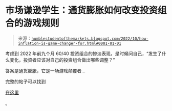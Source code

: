 <!--yml

分类：未分类

日期：2024-05-18 01:37:40

-->

# 市场谦逊学生：通货膨胀如何改变投资组合的游戏规则

> 来源：[`humblestudentofthemarkets.blogspot.com/2022/10/how-inflation-is-game-changer-for.html#0001-01-01`](https://humblestudentofthemarkets.blogspot.com/2022/10/how-inflation-is-game-changer-for.html#0001-01-01)

考虑到 2022 年前九个月 60/40 投资组合的惨淡表现，是时候问自己，“发生了什么变化，投资者应该对自己的投资组合做出哪些调整？”

答案是通货膨胀，它是一场游戏颠覆者...

完整的帖子可以找到

[在这里](https://humblestudentofthemarkets.com/2022/10/22/how-inflation-is-a-game-changer-for-portfolios/)

。
